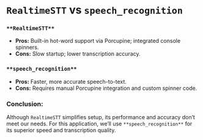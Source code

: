 # `RealtimeSTT` vs `speech_recognition`

### `**RealtimeSTT**`

* **Pros:** Built-in hot-word support via Porcupine; integrated console spinners.
* **Cons:** Slow startup; lower transcription accuracy.

### `**speech_recognition**`

* **Pros:** Faster, more accurate speech-to-text.
* **Cons:** Requires manual Porcupine integration and custom spinner code.

### **Conclusion:**
Although `RealtimeSTT` simplifies setup, its performance and accuracy don’t meet our needs. For this application, we’ll use `**speech_recognition**` for its superior speed and transcription quality.
